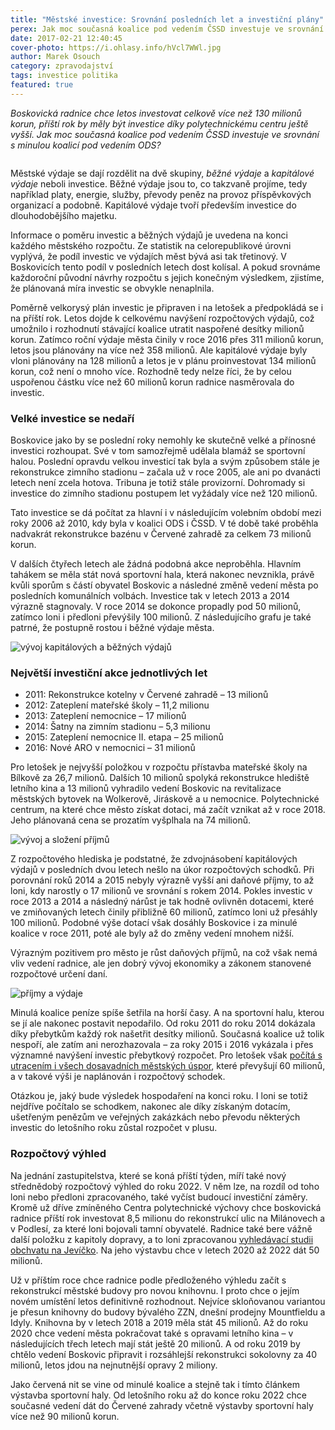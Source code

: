 ```yaml
---
title: "Městské investice: Srovnání posledních let a investiční plány"
perex: Jak moc současná koalice pod vedením ČSSD investuje ve srovnání s minulou koalicí pod vedením ODS? Kolik rozpočtu takzvaně „projíme“?
date: 2017-02-21 12:40:45
cover-photo: https://i.ohlasy.info/hVcl7WWl.jpg
author: Marek Osouch
category: zpravodajství
tags: investice politika
featured: true
---
```


*Boskovická radnice chce letos investovat celkově více než 130 milionů korun, příští rok by měly být investice díky polytechnickému centru ještě vyšší. Jak moc současná koalice pod vedením ČSSD investuje ve srovnání s minulou koalicí pod vedením ODS?*

<img src="https://i.ohlasy.info/hVcl7WW.jpg" alt="" class="img-responsive img-popup" data-author="Marek Osouch">

Městské výdaje se dají rozdělit na dvě skupiny, *běžné výdaje* a *kapitálové výdaje* neboli investice. Běžné výdaje jsou to, co takzvaně projíme, tedy například platy, energie, služby, převody peněz na provoz příspěvkových organizací a podobně. Kapitálové výdaje tvoří především investice do dlouhodobějšího majetku.

Informace o poměru investic a běžných výdajů je uvedena na konci každého městského rozpočtu. Ze statistik na celorepublikové úrovni vyplývá, že podíl investic ve výdajích měst bývá asi tak třetinový. V Boskovicích tento podíl v posledních letech dost kolísal. A pokud srovnáme každoroční původní návrhy rozpočtu s jejich konečným výsledkem, zjistíme, že plánovaná míra investic se obvykle nenaplnila.

Poměrně velkorysý plán investic je připraven i na letošek a předpokládá se i na příští rok. Letos dojde k celkovému navýšení rozpočtových výdajů, což umožnilo i rozhodnutí stávající koalice utratit naspořené desítky milionů korun. Zatímco roční výdaje města činily v roce 2016 přes 311 milionů korun, letos jsou plánovány na více než 358 milionů. Ale kapitálové výdaje byly vloni plánovány na 128 milionů a letos je v plánu proinvestovat 134 milionů korun, což není o mnoho více. Rozhodně tedy nelze říci, že by celou uspořenou částku více než 60 milionů korun radnice nasměrovala do investic.

### Velké investice se nedaří

Boskovice jako by se poslední roky nemohly ke skutečně velké a přínosné investici rozhoupat. Své v tom samozřejmě udělala blamáž se sportovní halou. Poslední opravdu velkou investicí tak byla a svým způsobem stále je rekonstrukce zimního stadionu – začala už v roce 2005, ale ani po dvanácti letech není zcela hotova. Tribuna je totiž stále provizorní. Dohromady si investice do zimního stadionu postupem let vyžádaly více než 120 milionů.

Tato investice se dá počítat za hlavní i v následujícím volebním období mezi roky 2006 až 2010, kdy byla v koalici ODS i ČSSD. V té době také proběhla nadvakrát rekonstrukce bazénu v Červené zahradě za celkem 73 milionů korun.

V dalších čtyřech letech ale žádná podobná akce neproběhla. Hlavním tahákem se měla stát nová sportovní hala, která nakonec nevznikla, právě kvůli sporům s částí obyvatel Boskovic a následné změně vedení města po posledních komunálních volbách. Investice tak v letech 2013 a 2014 výrazně stagnovaly. V roce 2014 se dokonce propadly pod 50 milionů, zatímco loni i předloni převýšily 100 milionů. Z následujícího grafu je také patrné, že postupně rostou i běžné výdaje města.

<img src="https://i.ohlasy.info/80VmZxH.png" alt="vývoj kapitálových a běžných výdajů" class="img-responsive img-popup img-framed" data-author="Tomáš Znamenáček, Marek Osouch">

### Největší investiční akce jednotlivých let

* 2011: Rekonstrukce kotelny v Červené zahradě – 13 milionů
* 2012: Zateplení mateřské školy – 11,2 milionu
* 2013: Zateplení nemocnice – 17 milionů
* 2014: Šatny na zimním stadionu – 5,3 milionu
* 2015: Zateplení nemocnice II. etapa – 25 milionů
* 2016: Nové ARO v nemocnici – 31 milionů

Pro letošek je nejvyšší položkou v rozpočtu přístavba mateřské školy na Bílkově za 26,7 milionů. Dalších 10 milionů spolyká rekonstrukce hlediště letního kina a 13 milionů vyhradilo vedení Boskovic na revitalizace městských bytovek na Wolkerově, Jiráskově a u nemocnice. Polytechnické centrum, na které chce město získat dotaci, má začít vznikat až v roce 2018. Jeho plánovaná cena se prozatím vyšplhala na 74 milionů.

<img src="https://i.ohlasy.info/mMgLZdO.png" alt="vývoj a složení příjmů" class="img-responsive img-popup img-framed" data-author="Tomáš Znamenáček, Marek Osouch">

Z rozpočtového hlediska je podstatné, že zdvojnásobení kapitálových výdajů v posledních dvou letech nešlo na úkor rozpočtových schodků. Při porovnání roků 2014 a 2015 nebyly výrazně vyšší ani daňové příjmy, to až loni, kdy narostly o 17 milionů ve srovnání s rokem 2014. Pokles investic v roce 2013 a 2014 a následný nárůst je tak hodně ovlivněn dotacemi, které ve zmiňovaných letech činily přibližně 60 milionů, zatímco loni už přesáhly 100 milionů. Podobné výše dotací však dosáhly Boskovice i za minulé koalice v roce 2011, poté ale byly až do změny vedení mnohem nižší.

Výrazným pozitivem pro město je růst daňových příjmů, na což však nemá vliv vedení radnice, ale jen dobrý vývoj ekonomiky a zákonem stanovené rozpočtové určení daní.

<img src="https://i.ohlasy.info/kPGlhSH.png" alt="příjmy a výdaje" class="img-responsive img-popup img-framed" data-author="Tomáš Znamenáček, Marek Osouch">

Minulá koalice peníze spíše šetřila na horší časy. A na sportovní halu, kterou se jí ale nakonec postavit nepodařilo. Od roku 2011 do roku 2014 dokázala díky přebytkům každý rok našetřit desítky milionů. Současná koalice už tolik nespoří, ale zatím ani nerozhazovala – za roky 2015 i 2016 vykázala i přes významné navýšení investic přebytkový rozpočet. Pro letošek však [počítá s utracením i všech dosavadních městských úspor](http://www.ohlasy.info/clanky/2016/11/novy-rozpocet.html), které převyšují 60 milionů, a v takové výši je naplánován i rozpočtový schodek.

Otázkou je, jaký bude výsledek hospodaření na konci roku. I loni se totiž nejdříve počítalo se schodkem, nakonec ale díky získaným dotacím, ušetřeným penězům ve veřejných zakázkách nebo převodu některých investic do letošního roku zůstal rozpočet v plusu.

### Rozpočtový výhled

Na jednání zastupitelstva, které se koná příští týden, míří také nový střednědobý rozpočtový výhled do roku 2022. V něm lze, na rozdíl od toho loni nebo předloni zpracovaného, také vyčíst budoucí investiční záměry. Kromě už dříve zmíněného Centra polytechnické výchovy chce boskovická radnice příští rok investovat 8,5 milionu do rekonstrukcí ulic na Milánovech a v Podlesí, za které loni bojovali tamní obyvatelé. Radnice také bere vážně další položku z kapitoly dopravy, a to loni zpracovanou [vyhledávací studii obchvatu na Jevíčko](http://www.ohlasy.info/clanky/2016/11/obchvat.html). Na jeho výstavbu chce v letech 2020 až 2022 dát 50 milionů.

Už v příštím roce chce radnice podle předloženého výhledu začít s rekonstrukcí městské budovy pro novou knihovnu. I proto chce o jejím novém umístění letos definitivně rozhodnout. Nejvíce skloňovanou variantou je přesun knihovny do budovy bývalého ZZN, dnešní prodejny Mountfieldu a Idyly. Knihovna by v letech 2018 a 2019 měla stát 45 milionů. Až do roku 2020 chce vedení města pokračovat také s opravami letního kina – v následujících třech letech mají stát ještě 20 milionů. A od roku 2019 by chtělo vedení Boskovic připravit i rozsáhlejší rekonstrukci sokolovny za 40 milionů, letos jdou na nejnutnější opravy 2 miliony.

Jako červená nit se vine od minulé koalice a stejně tak i tímto článkem výstavba sportovní haly. Od letošního roku až do konce roku 2022 chce současné vedení dát do Červené zahrady včetně výstavby sportovní haly více než 90 milionů korun.
